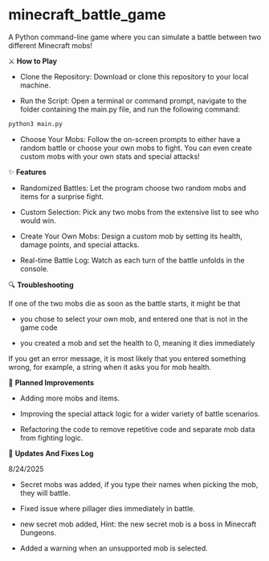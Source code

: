 # minecraft_battle_game

A Python command-line game where you can simulate a battle between two different Minecraft mobs!


⚔️ **How to Play**

- Clone the Repository: Download or clone this repository to your local machine.

- Run the Script: Open a terminal or command prompt, navigate to the folder containing the main.py file, and run the following command:

```python
python3 main.py
```

- Choose Your Mobs: Follow the on-screen prompts to either have a random battle or choose your own mobs to fight. You can even create custom mobs with your own stats and special attacks!


✨ **Features**

- Randomized Battles: Let the program choose two random mobs and items for a surprise fight.

- Custom Selection: Pick any two mobs from the extensive list to see who would win.

- Create Your Own Mobs: Design a custom mob by setting its health, damage points, and special attacks.

- Real-time Battle Log: Watch as each turn of the battle unfolds in the console.


🔍 **Troubleshooting**

If one of the two mobs die as soon as the battle starts, it might be that 

- you chose to select your own mob, and entered one that is not in the game code

- you created a mob and set the health to 0, meaning it dies immediately


If you get an error message, it is most likely that you entered something wrong, for example, a string when it asks you for mob health.


📝 **Planned Improvements**

- Adding more mobs and items.

- Improving the special attack logic for a wider variety of battle scenarios.

- Refactoring the code to remove repetitive code and separate mob data from fighting logic.


📝 **Updates And Fixes Log**

8/24/2025

- Secret mobs was added, if you type their names when picking the mob, they will battle.

- Fixed issue where pillager dies immediately in battle.

- new secret mob added, Hint: the new secret mob is a boss in Minecraft Dungeons.

- Added a warning when an unsupported mob is selected.
